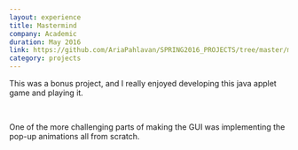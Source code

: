 ```yaml
---
layout: experience
title: Mastermind
company: Academic
duration: May 2016
link: https://github.com/AriaPahlavan/SPRING2016_PROJECTS/tree/master/mastermind
category: projects
---
```

<p>
This was a bonus project, and I really enjoyed developing this java applet game and playing it.
</p>

<br>

<p>
One of the more challenging parts of making the GUI was implementing the pop-up 
animations all from scratch.
</p>